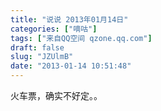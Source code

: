 ```yaml
---
title: "说说 2013年01月14日"
categories: ["嘀咕"]
tags: ["来自QQ空间 qzone.qq.com"]
draft: false
slug: "JZUlmB"
date: "2013-01-14 10:51:48"
---
```


火车票，确实不好定。。
